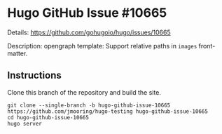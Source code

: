 # Hugo GitHub Issue #10665

Details: <https://github.com/gohugoio/hugo/issues/10665>

Description: opengraph template: Support relative paths in `images` front-matter.

## Instructions

Clone this branch of the repository and build the site.

```text
git clone --single-branch -b hugo-github-issue-10665 https://github.com/jmooring/hugo-testing hugo-github-issue-10665
cd hugo-github-issue-10665
hugo server
```
